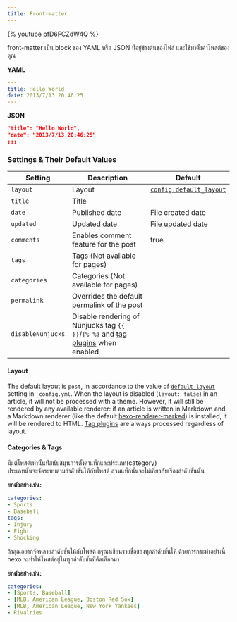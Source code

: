 ```yaml
---
title: Front-matter
---
```


{% youtube pfD6FCZdW4Q %}

front-matter เป็น block ของ YAML หรือ JSON ท่ีอยู่ข้างต้นของไฟล์ 
และใช้มาตั้งค่าโพสต์ของคุณ

**YAML**
``` yaml
---
title: Hello World
date: 2013/7/13 20:46:25
---
```

**JSON**
``` json
"title": "Hello World",
"date": "2013/7/13 20:46:25"
;;;
```

### Settings & Their Default Values

Setting | Description | Default
--- | --- | ---
`layout` | Layout | [`config.default_layout`](/th/docs/configuration#Writing)
`title` | Title |
`date` | Published date | File created date
`updated` | Updated date | File updated date
`comments` | Enables comment feature for the post | true
`tags` | Tags (Not available for pages) |
`categories` | Categories (Not available for pages) |
`permalink` | Overrides the default permalink of the post |
`disableNunjucks` | Disable rendering of Nunjucks tag `{{ }}`/`{% %}` and [tag plugins](/docs/tag-plugins) when enabled

#### Layout

The default layout is `post`, in accordance to the value of [`default_layout`]((/docs/configuration#Writing)) setting in `_config.yml`. When the layout is disabled (`layout: false`) in an article, it will not be processed with a theme. However, it will still be rendered by any available renderer: if an article is written in Markdown and a Markdown renderer (like the default [hexo-renderer-marked](https://github.com/hexojs/hexo-renderer-marked)) is installed, it will be rendered to HTML. [Tag plugins](/docs/tag-plugins) are always processed regardless of layout.

#### Categories & Tags

มีแต่โพสต์เท่านั้นท่ีสนับสนุนการตั้งค่าแท็กและประเภท(category)  
ประเภทนั้นจะจัดระบบตามลำดับขั้นให้กับโพสต์ 
ส่วนแท็กนั้นจะไม่เกี่ยวกับเรื่องลำดับขั้นนั้น 
 

**ยกตัวอย่างเช่น:**

``` yaml
categories:
- Sports
- Baseball
tags:
- Injury
- Fight
- Shocking
```

ถ้าคุณอยากจัดหลายลำดับขั้นให้กับโพสต์ กรุณาเขียนรายชื่อของทุกลำดับขั้นให้ 
ด้วยการกระทำอย่างนี้  hexo จะทำให้โพสต์อยู่ในทุกลำดับขั้นท่ีคัดเลือกมา

**ยกตัวอย่างเช่น:**

``` yaml
categories:
- [Sports, Baseball]
- [MLB, American League, Boston Red Sox]
- [MLB, American League, New York Yankees]
- Rivalries
```
